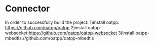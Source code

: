 # Connector
In order to successfully build the project:
1)install oatpp: https://github.com/oatpp/oatpp
2)install oatpp-websocket:https://github.com/oatpp/oatpp-websocket
3)install oatpp-mbedtls://github.com/oatpp/oatpp-mbedtls
